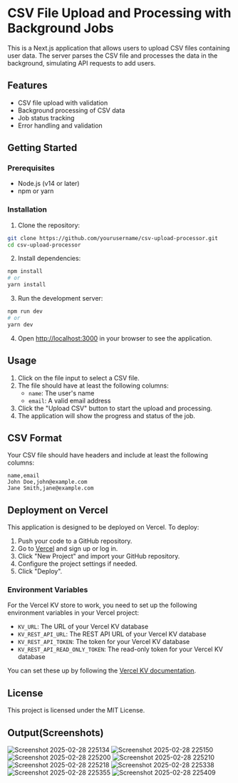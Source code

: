 # CSV File Upload and Processing with Background Jobs

This is a Next.js application that allows users to upload CSV files containing user data. The server parses the CSV file and processes the data in the background, simulating API requests to add users.

## Features

- CSV file upload with validation
- Background processing of CSV data
- Job status tracking
- Error handling and validation

## Getting Started

### Prerequisites

- Node.js (v14 or later)
- npm or yarn

### Installation

1. Clone the repository:
```bash
git clone https://github.com/yourusername/csv-upload-processor.git
cd csv-upload-processor
```

2. Install dependencies:
```bash
npm install
# or
yarn install
```

3. Run the development server:
```bash
npm run dev
# or
yarn dev
```

4. Open [http://localhost:3000](http://localhost:3000) in your browser to see the application.

## Usage

1. Click on the file input to select a CSV file.
2. The file should have at least the following columns:
   - `name`: The user's name
   - `email`: A valid email address
3. Click the "Upload CSV" button to start the upload and processing.
4. The application will show the progress and status of the job.

## CSV Format

Your CSV file should have headers and include at least the following columns:
```
name,email
John Doe,john@example.com
Jane Smith,jane@example.com
```

## Deployment on Vercel

This application is designed to be deployed on Vercel. To deploy:

1. Push your code to a GitHub repository.
2. Go to [Vercel](https://vercel.com) and sign up or log in.
3. Click "New Project" and import your GitHub repository.
4. Configure the project settings if needed.
5. Click "Deploy".

### Environment Variables

For the Vercel KV store to work, you need to set up the following environment variables in your Vercel project:

- `KV_URL`: The URL of your Vercel KV database
- `KV_REST_API_URL`: The REST API URL of your Vercel KV database
- `KV_REST_API_TOKEN`: The token for your Vercel KV database
- `KV_REST_API_READ_ONLY_TOKEN`: The read-only token for your Vercel KV database

You can set these up by following the [Vercel KV documentation](https://vercel.com/docs/storage/vercel-kv).

## License

This project is licensed under the MIT License.

## Output(Screenshots)
![Screenshot 2025-02-28 225134](https://github.com/user-attachments/assets/5e25b475-0149-432b-ac08-ee55d37bba31)
![Screenshot 2025-02-28 225150](https://github.com/user-attachments/assets/2db446fc-25ec-4664-8393-dc0e7a97a877)
![Screenshot 2025-02-28 225200](https://github.com/user-attachments/assets/ab9f879f-3d42-4e01-8926-bed307182333)
![Screenshot 2025-02-28 225210](https://github.com/user-attachments/assets/555ce99b-7a1f-43c4-9433-192020cdb514)
![Screenshot 2025-02-28 225218](https://github.com/user-attachments/assets/43cfac32-5e72-4b3d-8934-c3f7eb383f20)
![Screenshot 2025-02-28 225338](https://github.com/user-attachments/assets/701690e2-2690-4bfc-a397-cc68a20919e8)
![Screenshot 2025-02-28 225355](https://github.com/user-attachments/assets/99849446-e1d0-4d86-acce-3278e05367d1)
![Screenshot 2025-02-28 225409](https://github.com/user-attachments/assets/75cf87a6-4e8b-4fec-a1da-736e87920503)







